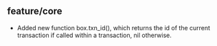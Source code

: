 ## feature/core

* Added new function box.txn_id(), which returns the id of the current transaction if called within a transaction, nil otherwise.
